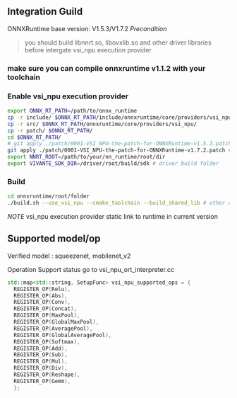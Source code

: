 ## Integration Guild

ONNXRuntime base version: V1.5.3/V1.7.2
*Precondition*
> you should build libnnrt.so, libovxlib.so and other driver libraries before intergate vsi_npu execution provider

### make sure you can compile onnxruntime v1.1.2 with your toolchain

### Enable vsi_npu execution provider
```sh
export ONNX_RT_PATH=/path/to/onnx_runtime
cp -r include/ $ONNX_RT_PATH/include/onnxruntime/core/providers/vsi_npu/
cp -r src/ $ONNX_RT_PATH/onnxruntime/core/providers/vsi_npu/
cp -r patch/ $ONNX_RT_PATH/
cd $ONNX_RT_PATH/
# git apply ./patch/0001-VSI_NPU-the-patch-for-ONNXRuntime-v1.5.3.patch # If on ONNXRuntime v1.5.3
git apply ./patch/0001-VSI_NPU-the-patch-for-ONNXRuntime-v1.7.2.patch # If on ONNXRuntime v1.7.2
export NNRT_ROOT=/path/to/your/nn_runtime/root/dir
export VIVANTE_SDK_DIR=/driver/root/build/sdk # driver build folder
```

### Build
``` sh
cd onnxruntime/root/folder
./build.sh --use_vsi_npu --cmake_toolchain --build_shared_lib # other options
```

*NOTE* vsi_npu execution provider static link to runtime in current version

## Supported model/op

Verified model : squeezenet, mobilenet_v2

Operation Support status go to vsi_npu_ort_interpreter.cc
```cpp
std::map<std::string, SetupFunc> vsi_npu_supported_ops = {
  REGISTER_OP(Relu),
  REGISTER_OP(Abs),
  REGISTER_OP(Conv),
  REGISTER_OP(Concat),
  REGISTER_OP(MaxPool),
  REGISTER_OP(GlobalMaxPool),
  REGISTER_OP(AveragePool),
  REGISTER_OP(GlobalAveragePool),
  REGISTER_OP(Softmax),
  REGISTER_OP(Add),
  REGISTER_OP(Sub),
  REGISTER_OP(Mul),
  REGISTER_OP(Div),
  REGISTER_OP(Reshape),
  REGISTER_OP(Gemm),
  };
```
